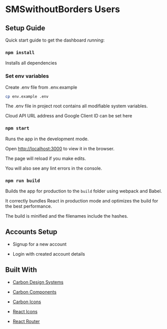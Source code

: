 # **SMSwithoutBorders Users**


## Setup Guide

Quick start guide to get the dashboard *running*:

### `npm install`

Installs all dependencies

### Set env variables

Create .env file from .env.example

```bash
cp env.example .env
```

The .env file in project root contains all modifiable system variables.

Cloud API URL address and Google Client ID can be set here


### `npm start`

Runs the app in the development mode.

Open [http://localhost:3000](http://localhost:3000) to view it in the browser.

The page will reload if you make edits.

You will also see any lint errors in the console.

### `npm run build`

Builds the app for production to the `build` folder using webpack and Babel.

It correctly bundles React in production mode and optimizes the build for the best performance.

The build is minified and the filenames include the hashes.

## Accounts Setup

- Signup for a new account

- Login with created account details

## Built With

- [Carbon Design Systems](https://carbondesignsystems.com)

- [Carbon Components](https://github.com/carbon-design-system/carbon)

- [Carbon Icons](https://github.com/carbon-design-system/carbon-*icons*)

- [React Icons](https://react-icons.github.io)

- [React Router](https://reactrouter.com)






